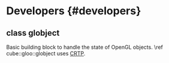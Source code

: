 
Developers {#developers}
==========

class globject
--------------

Basic building block to handle the state of OpenGL objects. \ref cube::gloo::globject
uses [CRTP](https://en.wikipedia.org/wiki/Curiously_recurring_template_pattern).

